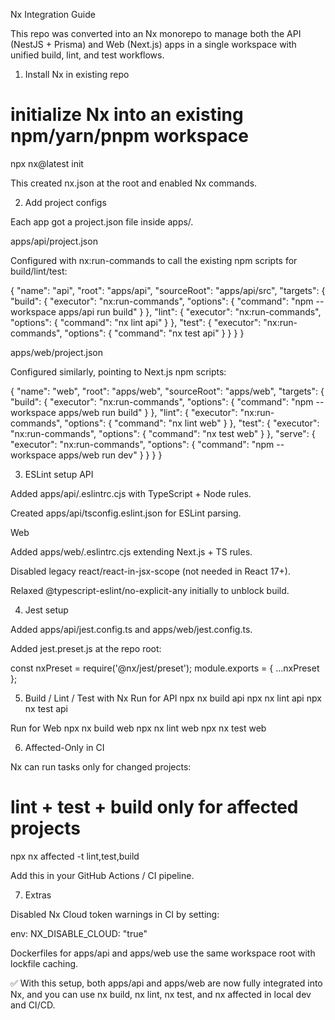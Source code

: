 Nx Integration Guide

This repo was converted into an Nx monorepo to manage both the API (NestJS + Prisma) and Web (Next.js) apps in a single workspace with unified build, lint, and test workflows.

1. Install Nx in existing repo
# initialize Nx into an existing npm/yarn/pnpm workspace
npx nx@latest init


This created nx.json at the root and enabled Nx commands.

2. Add project configs

Each app got a project.json file inside apps/.

apps/api/project.json

Configured with nx:run-commands to call the existing npm scripts for build/lint/test:

{
  "name": "api",
  "root": "apps/api",
  "sourceRoot": "apps/api/src",
  "targets": {
    "build": {
      "executor": "nx:run-commands",
      "options": { "command": "npm --workspace apps/api run build" }
    },
    "lint": {
      "executor": "nx:run-commands",
      "options": { "command": "nx lint api" }
    },
    "test": {
      "executor": "nx:run-commands",
      "options": { "command": "nx test api" }
    }
  }
}

apps/web/project.json

Configured similarly, pointing to Next.js npm scripts:

{
  "name": "web",
  "root": "apps/web",
  "sourceRoot": "apps/web",
  "targets": {
    "build": {
      "executor": "nx:run-commands",
      "options": { "command": "npm --workspace apps/web run build" }
    },
    "lint": {
      "executor": "nx:run-commands",
      "options": { "command": "nx lint web" }
    },
    "test": {
      "executor": "nx:run-commands",
      "options": { "command": "nx test web" }
    },
    "serve": {
      "executor": "nx:run-commands",
      "options": { "command": "npm --workspace apps/web run dev" }
    }
  }
}

3. ESLint setup
API

Added apps/api/.eslintrc.cjs with TypeScript + Node rules.

Created apps/api/tsconfig.eslint.json for ESLint parsing.

Web

Added apps/web/.eslintrc.cjs extending Next.js + TS rules.

Disabled legacy react/react-in-jsx-scope (not needed in React 17+).

Relaxed @typescript-eslint/no-explicit-any initially to unblock build.

4. Jest setup

Added apps/api/jest.config.ts and apps/web/jest.config.ts.

Added jest.preset.js at the repo root:

const nxPreset = require('@nx/jest/preset');
module.exports = { ...nxPreset };

5. Build / Lint / Test with Nx
Run for API
npx nx build api
npx nx lint api
npx nx test api

Run for Web
npx nx build web
npx nx lint web
npx nx test web

6. Affected-Only in CI

Nx can run tasks only for changed projects:

# lint + test + build only for affected projects
npx nx affected -t lint,test,build


Add this in your GitHub Actions / CI pipeline.

7. Extras

Disabled Nx Cloud token warnings in CI by setting:

env:
  NX_DISABLE_CLOUD: "true"


Dockerfiles for apps/api and apps/web use the same workspace root with lockfile caching.

✅ With this setup, both apps/api and apps/web are now fully integrated into Nx, and you can use nx build, nx lint, nx test, and nx affected in local dev and CI/CD.